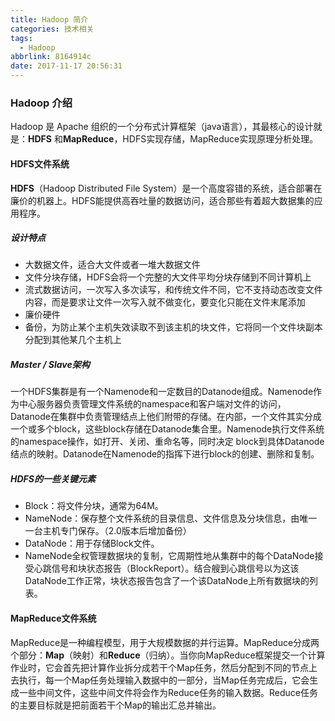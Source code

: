 ```yaml
---
title: Hadoop 简介
categories: 技术相关
tags:
  - Hadoop
abbrlink: 8164914c
date: 2017-11-17 20:56:31
---
```

### Hadoop 介绍	

Hadoop 是 Apache 组织的一个分布式计算框架（java语言），其最核心的设计就是：**HDFS** 和**MapReduce**，HDFS实现存储，MapReduce实现原理分析处理。

#### HDFS文件系统

**HDFS**（Hadoop Distributed File System）是一个高度容错的系统，适合部署在廉价的机器上。HDFS能提供高吞吐量的数据访问，适合那些有着超大数据集的应用程序。
<!--more-->
##### 设计特点

* 大数据文件，适合大文件或者一堆大数据文件
* 文件分块存储，HDFS会将一个完整的大文件平均分块存储到不同计算机上
* 流式数据访问，一次写入多次读写，和传统文件不同，它不支持动态改变文件内容，而是要求让文件一次写入就不做变化，要变化只能在文件末尾添加
* 廉价硬件
* 备份，为防止某个主机失效读取不到该主机的块文件，它将同一个文件块副本分配到其他某几个主机上

##### Master / Slave架构

一个HDFS集群是有一个Namenode和一定数目的Datanode组成。Namenode作为中心服务器负责管理文件系统的namespace和客户端对文件的访问，Datanode在集群中负责管理结点上他们附带的存储。在内部，一个文件其实分成一个或多个block，这些block存储在Datanode集合里。Namenode执行文件系统的namespace操作，如打开、关闭、重命名等，同时决定 block到具体Datanode结点的映射。Datanode在Namenode的指挥下进行block的创建、删除和复制。

##### HDFS的一些关键元素

* Block：将文件分块，通常为64M。
* NameNode：保存整个文件系统的目录信息、文件信息及分块信息，由唯一一台主机专门保存。（2.0版本后增加备份）
* DataNode：用于存储Block文件。
* NameNode全权管理数据块的复制，它周期性地从集群中的每个DataNode接受心跳信号和块状态报告（BlockReport）。结合艘到心跳信号以为这该DataNode工作正常，块状态报告包含了一个该DataNode上所有数据块的列表。



#### MapReduce文件系统

MapReduce是一种编程模型，用于大规模数据的并行运算。MapReduce分成两个部分：**Map**（映射）和**Reduce**（归纳）。当你向MapReduce框架提交一个计算作业时，它会首先把计算作业拆分成若干个Map任务，然后分配到不同的节点上去执行，每一个Map任务处理输入数据中的一部分，当Map任务完成后，它会生成一些中间文件，这些中间文件将会作为Reduce任务的输入数据。Reduce任务的主要目标就是把前面若干个Map的输出汇总并输出。
